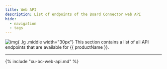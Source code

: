 ```yaml
---
title: Web API
description: List of endpoints of the Board Connector web API
hide:
  - navigation
  - tags
---
```


![img](site:assets/images/logos/theo-thumbs.png){ .lg .middle width="30px"} This section contains a list of all API endpoints that are available for {{ productName }}.

---

{% include "xu-bc-web-api.md" %}